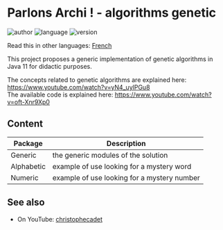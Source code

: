 # Parlons Archi ! - algorithms genetic
![author](https://img.shields.io/badge/author-Parlons%20Archi%20!-green)
![language](https://img.shields.io/badge/language-Java%2011-blue)
![version](https://img.shields.io/badge/version-1.0-blue)


Read this in other languages: [French](README.fr.md)

This project proposes a generic implementation of genetic algorithms in Java 11 for didactic purposes.

The concepts related to genetic algorithms are explained here: https://www.youtube.com/watch?v=yN4_uylPGu8       
The available code is explained here: https://www.youtube.com/watch?v=oft-Xnr9Xp0

## Content 

|Package|Description|
| --- | --- |
|Generic|the generic modules of the solution|
|Alphabetic|example of use looking for a mystery word|
|Numeric|example of use looking for a mystery number|

## See also

 - On YouTube: [christophecadet](https://www.youtube.com/@christophecadet)